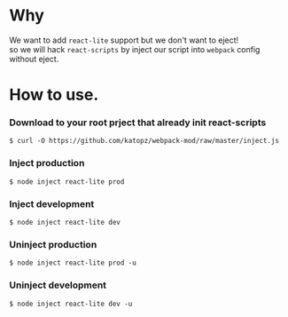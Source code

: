 # Why
We want to add `react-lite` support but we don't want to eject!  
so we will hack `react-scripts` by inject our script into `webpack` config without eject.

# How to use.
### Download to your root prject that already init react-scripts
```shell
$ curl -O https://github.com/katopz/webpack-mod/raw/master/inject.js
```

### Inject production
```shell
$ node inject react-lite prod
```

### Inject development
```shell
$ node inject react-lite dev
```

### Uninject production
```shell
$ node inject react-lite prod -u
```

### Uninject development
```shell
$ node inject react-lite dev -u
```